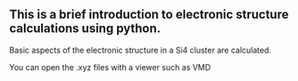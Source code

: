 

## **This is a brief introduction to electronic structure calculations using python.**

Basic aspects of the electronic structure in a Si4 cluster are calculated. 

You can open the .xyz files with a viewer such as VMD


